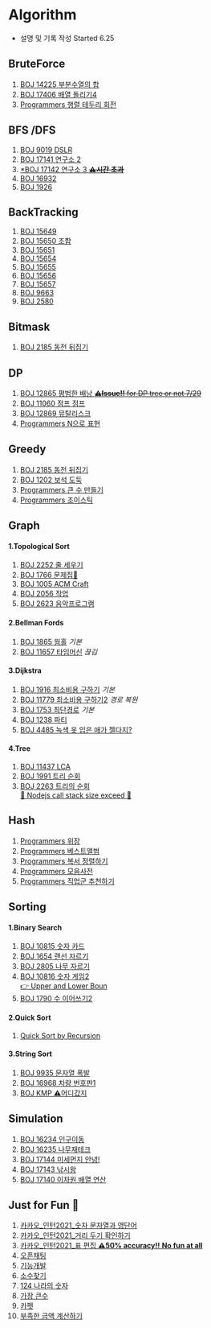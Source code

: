 # Algorithm
* 설명 및 기록 작성 Started 6.25   

## BruteForce    
1.  [BOJ 14225 부분수열의 합](https://github.com/minchjung/Algorithm/wiki/BruteForce)  
2.  [BOJ 17406 배열 돌리기4](https://github.com/minchjung/Algorithm/wiki/BruteForce02)
3.  [Programmers 행렬 테두리 회전](https://github.com/minchjung/Algorithm/blob/main/Programmers_Bruteforce.py)    

## BFS /DFS 
1. [BOJ 9019 DSLR](https://github.com/minchjung/Algorithm/wiki/BFS)  
2. [BOJ 17141 연구소 2](https://github.com/minchjung/Algorithm/wiki/BFS02)  
3. [*BOJ 17142 연구소 3 ~~**⚠️시간 초과**~~ ](https://github.com/minchjung/Algorithm/wiki/BFS03) 
4. [BOJ 16932](https://www.acmicpc.net/problem/16932)  
5. [BOJ 1926](https://github.com/minchjung/Algorithm/blob/main/DS3_611_BFS_cpp/bfs.cpp)  

## BackTracking  
1. [BOJ 15649](https://github.com/minchjung/Algorithm/blob/main/DS3_800BackTracking01/py.py)   
2. [BOJ 15650 조합](https://github.com/minchjung/Algorithm/blob/main/DS3_800BackTracking02/800BackTracking%5BS3%5D15650%20.py)   
3. [BOJ 15651](https://github.com/minchjung/Algorithm/blob/main/DS3_800BackTracking03/800BackTracking%5BS3%5D15651%20.py)  
4. [BOJ 15654](https://github.com/minchjung/Algorithm/blob/main/DS3_800BackTracking05/810BackTracking%5BS3%5D15654.py)  
5. [BOJ 15655](https://github.com/minchjung/Algorithm/blob/main/DS3_800BackTracking06/810BackTracking%5BS3%5D15655Comb.py)  
6. [BOJ 15656](https://github.com/minchjung/Algorithm/blob/main/DS3_800BackTracking07/810BackTracking%5BS3%5D15656-Permutation%20.py)  
7. [BOJ 15657](https://github.com/minchjung/Algorithm/blob/main/DS3_800BackTracking08/810BackTracking%5BS3%5D15657-Redundant-Permutation%20.py)    
8. [BOJ 9663](https://github.com/minchjung/Algorithm/blob/main/DS3_830BackTracking09/830BackTracking%5BG5%5D9663_N-Queen.py)  
10. [BOJ 2580](https://github.com/minchjung/Algorithm/blob/main/830_backTracking10_2580.py)       

## Bitmask 
1. [BOJ 2185 동전 뒤집기](https://github.com/minchjung/Algorithm/wiki/BitMask)   

## DP 
1. [BOJ 12865 평범한 배낭 ~~**⚠️Issue!!** for DP tree or not 7/29~~](https://github.com/minchjung/Algorithm/wiki/DP)    
2. [BOJ 11060 점프 점프](https://github.com/minchjung/Algorithm/wiki/DP02)      
3. [BOJ 12869 뮤탈리스크](https://github.com/minchjung/Algorithm/wiki/DP03)  
4. [Programmers N으로 표현](https://github.com/minchjung/Algorithm/wiki/DP04) 

## Greedy 
1. [BOJ 2185 동전 뒤집기](https://github.com/minchjung/Algorithm/wiki/Greedy)
2. [BOJ 1202 보석 도둑](https://github.com/minchjung/Algorithm/wiki/Greedy02)  
3. [Programmers 큰 수 만들기](https://github.com/minchjung/Algorithm/wiki/Greedy03)  
4. [Programmers 조이스틱](https://github.com/minchjung/Algorithm/wiki/Greedy04)  

## Graph
#### 1.Topological Sort  
1. [BOJ 2252 줄 세우기](https://github.com/minchjung/Algorithm/wiki/Topo1)     
2. [BOJ 1766 문제집🐳](https://github.com/minchjung/Algorithm/wiki/Topo2)  
3. [BOJ 1005 ACM Craft](https://github.com/minchjung/Algorithm/wiki/Topo3)    
4. [BOJ 2056 작업](https://github.com/minchjung/Algorithm/wiki/Topo4)   
5. [BOJ 2623 음악프로그램](https://github.com/minchjung/Algorithm/wiki/Topo5)  
#### 2.Bellman Fords 
1. [BOJ 1865 웜홀](https://github.com/minchjung/Algorithm/wiki/Bellman1)  _기본_         
2. [BOJ 11657 타임머신](https://github.com/minchjung/Algorithm/wiki/Bellman2) _끊김_  
#### 3.Dijkstra
1. [BOJ 1916 최소비용 구하기](https://github.com/minchjung/Algorithm/wiki/Dijkstra1) _기본_       
2. [BOJ 11779 최소비용 구하기2](https://github.com/minchjung/Algorithm/wiki/Dijkstra2)  _경로 복원_      
3. [BOJ 1753 최단경로](https://github.com/minchjung/Algorithm/wiki/Dijkstra3)  _기본_
4. [BOJ 1238 파티](https://github.com/minchjung/Algorithm/blob/main/DS3_931Dijkstra04/931Dijkstra%5BG4%5D1238.py)    
5. [BOJ 4485 녹색 옷 입은 애가 젤다지?](https://github.com/minchjung/Algorithm/blob/main/DS3_931Dijkstra01/main.cpp)      
#### 4.Tree
1. [BOJ 11437 LCA](https://github.com/minchjung/Algorithm/wiki/Tree1)   
2. [BOJ 1991 트리 순회](https://github.com/minchjung/Algorithm/blob/main/traverse_tree_S1_.js)    
3. [BOJ 2263 트리의 순회](https://github.com/minchjung/Algorithm/wiki/Tree03)   
[🔴 Nodejs call stack size exceed 🔴](https://github.com/minchjung/Algorithm/wiki/Tree03#love_you_gesture-%EC%9E%A0%EA%B9%90%EB%A7%8C)  

## Hash 
1. [Programmers 위장](https://github.com/minchjung/Algorithm/wiki/Hash)   
2. [Programmers 베스트앨범](https://github.com/minchjung/Algorithm/wiki/Hash02)  
3. [Programmers 복서 정렬하기](https://github.com/minchjung/Algorithm/wiki/Sorting-etc01)  
4. [Programmers 모음사전](https://github.com/minchjung/Algorithm/wiki/Sorting-etc02)  
5. [Programmers 직업군 추천하기](https://github.com/minchjung/Algorithm/wiki/Sorting-etc03)  

## Sorting 
#### 1.Binary Search
1. [BOJ 10815 숫자 카드](https://github.com/minchjung/Algorithm/wiki/BinarySearch)  
2. [BOJ 1654 랜선 자르기](https://github.com/minchjung/Algorithm/wiki/BinarySearch02)  
3. [BOJ 2805 나무 자르기](https://github.com/minchjung/Algorithm/wiki/BinarySearch03)   
4. [BOJ 10816 숫자 게임2](https://github.com/minchjung/Algorithm/wiki/BinarySearch04)  
[👉 Upper and Lower Boun](https://github.com/minchjung/Algorithm/wiki/BinarySearch04)        
5. [BOJ 1790 수 이어쓰기2](https://github.com/minchjung/Algorithm/wiki/BinarySearch05)  
#### 2.Quick Sort  
1. [Quick Sort by Recursion](https://github.com/minchjung/Algorithm/wiki/Quick-Sort)  

#### 3.String Sort 
1. [BOJ 9935 문자열 폭발](https://github.com/minchjung/Algorithm/wiki/String-Sort)    
2. [BOJ 16968 차량 번호판1](https://github.com/minchjung/Algorithm/wiki/String-Sort02)  
3. [BOJ KMP ⚠️어디갔지]()     

## Simulation  
1. [BOJ 16234 인구이동](https://github.com/minchjung/Algorithm/blob/main/16234.py)    
2. [BOJ 16235 나무재테크](https://github.com/minchjung/Algorithm/blob/main/16235.py)  
3. [BOJ 17144 미세먼지 안녕!](https://github.com/minchjung/Algorithm/blob/main/17144.py)  
4. [BOJ 17143 낚시왕](https://github.com/minchjung/Algorithm/blob/main/17143.py)    
5. [BOJ 17140 이차원 배열 연산](https://github.com/minchjung/Algorithm/blob/main/17140.cpp)


## Just for Fun 🐳
1. [카카오_인턴2021_숫자 문자열과 영단어](https://github.com/minchjung/Algorithm/blob/main/Programmers_Kakao2021_Intership_01/py.py)    
2. [카카오_인턴2021_거리 두기 확인하기](https://github.com/minchjung/Algorithm/blob/main/Programmers_Kakao2021_Intership_02/py.py)    
3. [카카오_인턴2021_표 편집 **⚠️50% accuracy!!** **No fun at all**](https://github.com/minchjung/Algorithm/blob/main/Programmers_Kakao2021_Intership_03/py.py)  
4. [오픈채팅](https://github.com/minchjung/Algorithm/blob/main/Programmers_%EC%98%A4%ED%94%88%EC%B1%84%ED%8C%85%EB%B0%A9.py)  
5. [기능개발](https://github.com/minchjung/Algorithm/blob/main/Programmers%EA%B8%B0%EB%8A%A5%EA%B0%9C%EB%B0%9CLv2.py)    
6. [소수찾기](https://github.com/minchjung/Algorithm/blob/main/Programmers%EC%86%8C%EC%88%98%EC%B0%BE%EA%B8%B0Lv2.py)  
7. [124 나라의 숫자](https://github.com/minchjung/Algorithm/blob/main/Programmers_124%EB%82%98%EB%9D%BC.cpp)   
8. [가장 큰수](https://github.com/minchjung/Algorithm/blob/main/prob.py)   
9. [카펫](https://github.com/minchjung/Algorithm/blob/main/Carpet.py)   
10. [부족한 금액 계산하기](https://github.com/minchjung/Algorithm/blob/main/py%20copy.py)    
